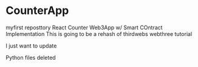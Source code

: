 # CounterApp
myfirst reposttory
React Counter Web3App w/ Smart COntract Implementation 
This is going to be a rehash of thirdwebs webthree tutorial

I just want to update

Python files deleted